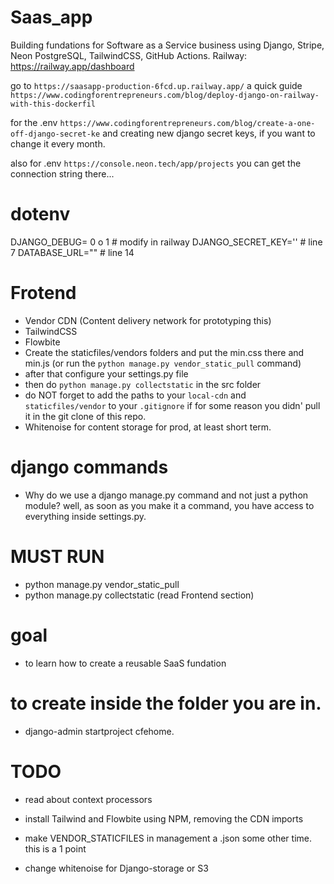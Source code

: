 # Saas_app
Building fundations for Software as a Service business using Django, Stripe, Neon PostgreSQL, TailwindCSS, GitHub Actions.
Railway: https://railway.app/dashboard

go to `https://saasapp-production-6fcd.up.railway.app/`
a quick guide
`https://www.codingforentrepreneurs.com/blog/deploy-django-on-railway-with-this-dockerfil`

for the .env
`https://www.codingforentrepreneurs.com/blog/create-a-one-off-django-secret-ke`
and creating new django secret keys, if you want to change it every month.

also for .env
`https://console.neon.tech/app/projects`
you can get the connection string there...

# dotenv
DJANGO_DEBUG= 0 o 1 # modify in railway
DJANGO_SECRET_KEY='' # line 7
DATABASE_URL="" # line 14

# Frotend
- Vendor CDN (Content delivery network for prototyping this)
- TailwindCSS
- Flowbite
- Create the staticfiles/vendors folders and put the min.css there and min.js (or run the `python manage.py vendor_static_pull` command)
- after that configure your settings.py file
- then do `python manage.py collectstatic` in the src folder
- do NOT forget to add the paths to your `local-cdn` and `staticfiles/vendor`
  to your `.gitignore` if for some reason you didn' pull it in the git clone of this repo.
- Whitenoise for content storage for prod, at least short term.

# django commands
  - Why do we use a django manage.py command and not just a python module? well, as soon as you make it a command, you have access to everything inside settings.py.

# MUST RUN
  - python manage.py vendor_static_pull
  - python manage.py collectstatic (read Frontend section)
  
# goal
- to learn how to create a reusable SaaS fundation

# to create inside the folder you are in.
- django-admin startproject cfehome.

# TODO
 - read about context processors

 - install Tailwind and Flowbite using NPM, removing the CDN imports

 - make VENDOR_STATICFILES in management a .json some other time. this is a 1 point

 - change whitenoise for Django-storage or S3